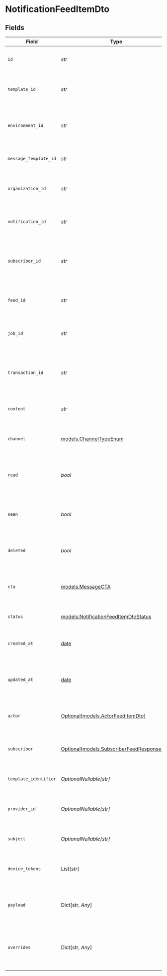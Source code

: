 # NotificationFeedItemDto


## Fields

| Field                                                                                | Type                                                                                 | Required                                                                             | Description                                                                          | Example                                                                              |
| ------------------------------------------------------------------------------------ | ------------------------------------------------------------------------------------ | ------------------------------------------------------------------------------------ | ------------------------------------------------------------------------------------ | ------------------------------------------------------------------------------------ |
| `id`                                                                                 | *str*                                                                                | :heavy_check_mark:                                                                   | Unique identifier for the notification.                                              | 615c1f2f9b0c5b001f8e4e3b                                                             |
| `template_id`                                                                        | *str*                                                                                | :heavy_check_mark:                                                                   | Identifier for the template used to generate the notification.                       | template_12345                                                                       |
| `environment_id`                                                                     | *str*                                                                                | :heavy_check_mark:                                                                   | Identifier for the environment where the notification is sent.                       | env_67890                                                                            |
| `message_template_id`                                                                | *str*                                                                                | :heavy_check_mark:                                                                   | Identifier for the message template used.                                            | message_template_54321                                                               |
| `organization_id`                                                                    | *str*                                                                                | :heavy_check_mark:                                                                   | Identifier for the organization sending the notification.                            | org_98765                                                                            |
| `notification_id`                                                                    | *str*                                                                                | :heavy_check_mark:                                                                   | Unique identifier for the notification instance.                                     | notification_123456                                                                  |
| `subscriber_id`                                                                      | *str*                                                                                | :heavy_check_mark:                                                                   | Unique identifier for the subscriber receiving the notification.                     | subscriber_112233                                                                    |
| `feed_id`                                                                            | *str*                                                                                | :heavy_check_mark:                                                                   | Identifier for the feed associated with the notification.                            | feed_445566                                                                          |
| `job_id`                                                                             | *str*                                                                                | :heavy_check_mark:                                                                   | Identifier for the job that triggered the notification.                              | job_778899                                                                           |
| `transaction_id`                                                                     | *str*                                                                                | :heavy_check_mark:                                                                   | Unique identifier for the transaction associated with the notification.              | transaction_123456                                                                   |
| `content`                                                                            | *str*                                                                                | :heavy_check_mark:                                                                   | The main content of the notification.                                                | This is a test notification content.                                                 |
| `channel`                                                                            | [models.ChannelTypeEnum](../models/channeltypeenum.md)                               | :heavy_check_mark:                                                                   | Channel type through which the message is sent                                       |                                                                                      |
| `read`                                                                               | *bool*                                                                               | :heavy_check_mark:                                                                   | Indicates whether the notification has been read by the subscriber.                  | false                                                                                |
| `seen`                                                                               | *bool*                                                                               | :heavy_check_mark:                                                                   | Indicates whether the notification has been seen by the subscriber.                  | true                                                                                 |
| `deleted`                                                                            | *bool*                                                                               | :heavy_check_mark:                                                                   | Indicates whether the notification has been deleted.                                 | false                                                                                |
| `cta`                                                                                | [models.MessageCTA](../models/messagecta.md)                                         | :heavy_check_mark:                                                                   | Call-to-action information associated with the notification.                         |                                                                                      |
| `status`                                                                             | [models.NotificationFeedItemDtoStatus](../models/notificationfeeditemdtostatus.md)   | :heavy_check_mark:                                                                   | Current status of the notification.                                                  | sent                                                                                 |
| `created_at`                                                                         | [date](https://docs.python.org/3/library/datetime.html#date-objects)                 | :heavy_minus_sign:                                                                   | Timestamp indicating when the notification was created.                              | 2024-12-10T10:10:59.639Z                                                             |
| `updated_at`                                                                         | [date](https://docs.python.org/3/library/datetime.html#date-objects)                 | :heavy_minus_sign:                                                                   | Timestamp indicating when the notification was last updated.                         | 2024-12-10T10:10:59.639Z                                                             |
| `actor`                                                                              | [Optional[models.ActorFeedItemDto]](../models/actorfeeditemdto.md)                   | :heavy_minus_sign:                                                                   | Actor details related to the notification, if applicable.                            |                                                                                      |
| `subscriber`                                                                         | [Optional[models.SubscriberFeedResponseDto]](../models/subscriberfeedresponsedto.md) | :heavy_minus_sign:                                                                   | Subscriber details associated with this notification.                                |                                                                                      |
| `template_identifier`                                                                | *OptionalNullable[str]*                                                              | :heavy_minus_sign:                                                                   | Identifier for the template used, if applicable.                                     | template_abcdef                                                                      |
| `provider_id`                                                                        | *OptionalNullable[str]*                                                              | :heavy_minus_sign:                                                                   | Identifier for the provider that sends the notification.                             | provider_xyz                                                                         |
| `subject`                                                                            | *OptionalNullable[str]*                                                              | :heavy_minus_sign:                                                                   | The subject line for email notifications, if applicable.                             | Test Notification Subject                                                            |
| `device_tokens`                                                                      | List[*str*]                                                                          | :heavy_minus_sign:                                                                   | Device tokens for push notifications, if applicable.                                 | [<br/>"token1",<br/>"token2"<br/>]                                                   |
| `payload`                                                                            | Dict[str, *Any*]                                                                     | :heavy_minus_sign:                                                                   | The payload that was used to send the notification trigger.                          | {<br/>"key": "value"<br/>}                                                           |
| `overrides`                                                                          | Dict[str, *Any*]                                                                     | :heavy_minus_sign:                                                                   | Provider-specific overrides used when triggering the notification.                   | {<br/>"overrideKey": "overrideValue"<br/>}                                           |